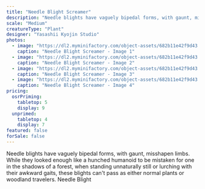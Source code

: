 ```yaml
---
title: "Needle Blight Screamer"
description: "Needle blights have vaguely bipedal forms, with gaunt, misshapen limbs. While they looked enough like a hunched humanoid to be mistaken for one in the shadows of a forest, when standing unnaturally still or lurching with their awkward gaits, these blights can't pass as either normal plants or woodland travelers. Needle Blight"
scale: "Medium"
creatureType: "Plant"
designer: "Yasashii Kyojin Studio"
photos:
  - image: "https://dl2.myminifactory.com/object-assets/682b11e42f9d43.68181288/images/720X720-Needle_Blight_02_PS.jpg"
    caption: "Needle Blight Screamer - Image 1"
  - image: "https://dl2.myminifactory.com/object-assets/682b11e42f9d43.68181288/images/720X720-Needle_Blight_02_SCALE.jpg"
    caption: "Needle Blight Screamer - Image 2"
  - image: "https://dl2.myminifactory.com/object-assets/682b11e42f9d43.68181288/images/720X720-Needle_Blight_02_B.jpg"
    caption: "Needle Blight Screamer - Image 3"
  - image: "https://dl2.myminifactory.com/object-assets/682b11e42f9d43.68181288/images/720X720-Needle_Blight_02_C.jpg"
    caption: "Needle Blight Screamer - Image 4"
pricing:
  osrPriming:
    tabletop: 5
    display: 9
  unprimed:
    tabletop: 4
    display: 7
featured: false
forSale: false
---
```


Needle blights have vaguely bipedal forms, with gaunt, misshapen limbs. While they looked enough like a hunched humanoid to be mistaken for one in the shadows of a forest, when standing unnaturally still or lurching with their awkward gaits, these blights can't pass as either normal plants or woodland travelers. Needle Blight